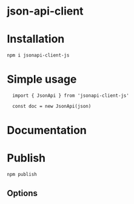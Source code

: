 # json-api-client

# Installation

`npm i jsonapi-client-js`

# Simple usage
```
  import { JsonApi } from 'jsonapi-client-js'

  const doc = new JsonApi(json)
```

# Documentation

# Publish

`npm publish`

## Options
